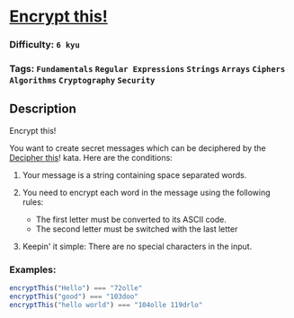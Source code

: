 # [Encrypt this!](https://www.codewars.com/kata/5848565e273af816fb000449)

### Difficulty: `6 kyu`

### Tags: `Fundamentals` `Regular Expressions` `Strings` `Arrays` `Ciphers` `Algorithms` `Cryptography` `Security`

## Description

Encrypt this!

You want to create secret messages which can be deciphered by the [Decipher this](https://www.codewars.com/kata/decipher-this)! kata. Here are the conditions:

1. Your message is a string containing space separated words.
2. You need to encrypt each word in the message using the following rules:
    - The first letter must be converted to its ASCII code.
    - The second letter must be switched with the last letter

3. Keepin' it simple: There are no special characters in the input.


### Examples:

```js
encryptThis("Hello") === "72olle"
encryptThis("good") === "103doo"
encryptThis("hello world") === "104olle 119drlo"
```